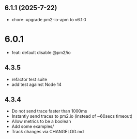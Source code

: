 ## 6.1.1 (2025-7-22)

- chore: upgrade pm2-io-apm to v6.1.0

# 6.0.1

- feat: default disable @pm2/io

## 4.3.5

- refactor test suite
- add test against Node 14

## 4.3.4

- Do not send trace faster than 1000ms
- Instantly send traces to pm2.io (instead of ~60secs timeout)
- Allow metrics to be a boolean
- Add some examples/
- Track changes via CHANGELOG.md
